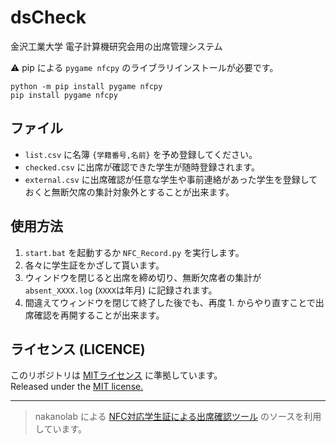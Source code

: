 # dsCheck
金沢工業大学 電子計算機研究会用の出席管理システム

:warning: pip による `pygame nfcpy` のライブラリインストールが必要です。
```
python -m pip install pygame nfcpy
pip install pygame nfcpy
```

## ファイル
+ `list.csv` に名簿 `{学籍番号,名前}` を予め登録してください。
+ `checked.csv` に出席が確認できた学生が随時登録されます。
+ `external.csv` に出席確認が任意な学生や事前連絡があった学生を登録しておくと無断欠席の集計対象外とすることが出来ます。

## 使用方法
1. `start.bat` を起動するか `NFC_Record.py` を実行します。
2. 各々に学生証をかざして貰います。
3. ウィンドウを閉じると出席を締め切り、無断欠席者の集計が `absent_XXXX.log` (`XXXX`は年月) に記録されます。
4. 間違えてウィンドウを閉じて終了した後でも、再度 1. からやり直すことで出席確認を再開することが出来ます。

## ライセンス (LICENCE)
このリポジトリは [MITライセンス](./LICENSE) に準拠しています。<br>
Released under the [MIT license.](./LICENSE)

***
> nakanolab による [NFC対応学生証による出席確認ツール](https://github.com/nakanolab/nfc-attendance) のソースを利用しています。